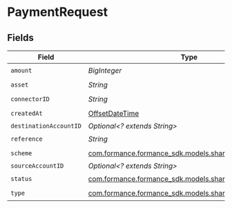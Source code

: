 # PaymentRequest


## Fields

| Field                                                                                         | Type                                                                                          | Required                                                                                      | Description                                                                                   | Example                                                                                       |
| --------------------------------------------------------------------------------------------- | --------------------------------------------------------------------------------------------- | --------------------------------------------------------------------------------------------- | --------------------------------------------------------------------------------------------- | --------------------------------------------------------------------------------------------- |
| `amount`                                                                                      | *BigInteger*                                                                                  | :heavy_check_mark:                                                                            | N/A                                                                                           | 100                                                                                           |
| `asset`                                                                                       | *String*                                                                                      | :heavy_check_mark:                                                                            | N/A                                                                                           | USD                                                                                           |
| `connectorID`                                                                                 | *String*                                                                                      | :heavy_check_mark:                                                                            | N/A                                                                                           |                                                                                               |
| `createdAt`                                                                                   | [OffsetDateTime](https://docs.oracle.com/javase/8/docs/api/java/time/OffsetDateTime.html)     | :heavy_check_mark:                                                                            | N/A                                                                                           |                                                                                               |
| `destinationAccountID`                                                                        | *Optional<? extends String>*                                                                  | :heavy_minus_sign:                                                                            | N/A                                                                                           |                                                                                               |
| `reference`                                                                                   | *String*                                                                                      | :heavy_check_mark:                                                                            | N/A                                                                                           |                                                                                               |
| `scheme`                                                                                      | [com.formance.formance_sdk.models.shared.PaymentScheme](../../models/shared/PaymentScheme.md) | :heavy_check_mark:                                                                            | N/A                                                                                           |                                                                                               |
| `sourceAccountID`                                                                             | *Optional<? extends String>*                                                                  | :heavy_minus_sign:                                                                            | N/A                                                                                           |                                                                                               |
| `status`                                                                                      | [com.formance.formance_sdk.models.shared.PaymentStatus](../../models/shared/PaymentStatus.md) | :heavy_check_mark:                                                                            | N/A                                                                                           |                                                                                               |
| `type`                                                                                        | [com.formance.formance_sdk.models.shared.PaymentType](../../models/shared/PaymentType.md)     | :heavy_check_mark:                                                                            | N/A                                                                                           |                                                                                               |